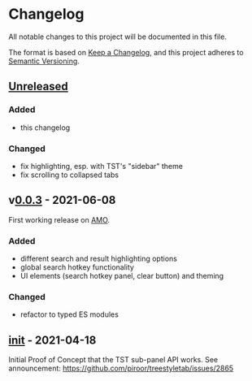 #  Changelog
All notable changes to this project will be documented in this file.

The format is based on [Keep a Changelog](https://keepachangelog.com/en/1.0.0/),
and this project adheres to [Semantic Versioning](https://semver.org/spec/v2.0.0.html).


## [Unreleased]

### Added
* this changelog

### Changed
* fix highlighting, esp. with TST's "sidebar" theme
* fix scrolling to collapsed tabs


## v[0.0.3] - 2021-06-08

First working release on [AMO](https://addons.mozilla.org/firefox/addon/tst-search/).

### Added
* different search and result highlighting options
* global search hotkey functionality
* UI elements (search hotkey panel, clear button) and theming

### Changed
* refactor to typed ES modules


## [init] - 2021-04-18

Initial Proof of Concept that the TST sub-panel API works. See announcement: <https://github.com/piroor/treestyletab/issues/2865>


[Unreleased]: https://github.com/NiklasGollenstede/tst-search/compare/v0.0.3b30...HEAD
[0.0.3]: https://github.com/NiklasGollenstede/tst-search/compare/66345ea1cfb685675bbb2e6edb6020a667c28bcf...v0.0.1b26
[init]: https://github.com/NiklasGollenstede/tst-search/commit/66345ea1cfb685675bbb2e6edb6020a667c28bcf
